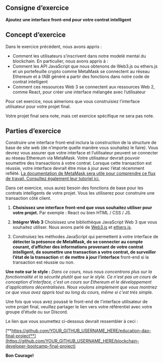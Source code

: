﻿## Consigne d’exercice
**Ajoutez une interface front-end pour votre contrat intelligent**
## Concept d’exercice
Dans le exercice précèdent, nous avons appris :

- Comment les utilisateurs s’inscrivent dans notre modelé mental du blockchain. En particulier, nous avons appris à :
- Comment les API JavaScript que nous obtenons de Web3.js ou ethers.js et un portefeuille crypto comme MetaMask se connectent au réseau Ethereum et à l’ABI généré a partir des fonctions dans notre code de contrat intelligent
- Comment ces ressources Web 3 se connectent aux ressources Web 2, comme React, pour créer une interface mélangée avec l’utilisateur

Pour cet exercice, nous aimerions que vous construisiez l’interface utilisateur pour votre projet final.

Votre projet final sera note, mais cet exercice spécifique ne sera pas note.
## Parties d’exercice
Construire une interface front-end inclura la construction de la structure de base de site web (de n’importe quelle manière vous souhaitez le faire). Vous devrez vous assurer que votre interface et l’utilisateur peuvent se connecter au réseau Ethereum via MetaMask. Votre utilisateur devrait pouvoir soumettre des transactions à votre contrat. Lorsque cette transaction est réussie, votre interface devrait être mise à jour avec l’état récemment reflété. [La documentation de MetaMask sera utile pour comprendre ce flux de travail. Consultez également leur tutoriel ici.](https://docs.metamask.io/guide/getting-started.html#basic-considerations)

Dans cet exercice, vous aurez besoin des fonctions de base pour les contrats intelligents de votre projet. Vous les utiliserez pour construire une transaction côté client.

1. **Choisissez une interface front-end que vous souhaitez utiliser pour votre projet.** Par exemple : React ou bien HTML / CSS / JS.

2. **Intégrer Web 3** Choisissez une bibliothèque JavaScript Web 3 que vous souhaitez utiliser. Nous avons parlé de [Web3.js](https://web3js.readthedocs.io/en/v1.4.0/) et [ethers.js](https://docs.ethers.org/v5/).

3. Construisez les méthodes JavaScript qui permettent à votre interface de **détecter la présence de MetaMask, de se connecter au compte courant, d’afficher des informations provenant de votre contrat intelligent, de soumettre une transaction a votre contrat, de surveiller l’état de la transaction** et **de mettre à jour l’interface** front-end si la transaction est réussie ou non.

**Une note sur le style :** *Dans ce cours, nous nous concentrons plus sur la fonctionnalité et la sécurité plutôt que sur le style. Ce n'est pas un cours de conception d'interface, c'est un cours sur Ethereum et le développement d'applications décentralisées. Nous voulons simplement que vous montriez ce que vous avez appris tout au long du cours, même si c'est très simple.*

Une fois que vous avez poussé le front-end de l'interface utilisateur de votre projet final, veuillez partager le lien vers votre référentiel avec votre groupe d'étude ou sur Discord.

Le lien que vous soumettez ci-dessous devrait ressembler à ceci :

[**https://github.com/YOUR_GITHUB_USERNAME_HERE/education-dao-final-project**](https://github.com/YOUR_GITHUB_USERNAME_HERE/blockchain-developer-bootcamp-final-project)

**Bon Courage!**
